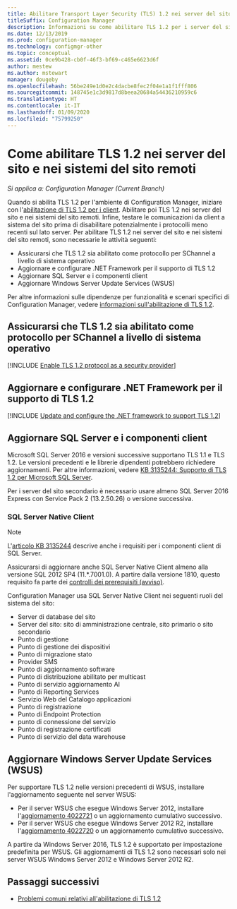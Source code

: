 ```yaml
---
title: Abilitare Transport Layer Security (TLS) 1.2 nei server del sito e nei sistemi del sito remoti
titleSuffix: Configuration Manager
description: Informazioni su come abilitare TLS 1.2 per i server del sito di Configuration Manager.
ms.date: 12/13/2019
ms.prod: configuration-manager
ms.technology: configmgr-other
ms.topic: conceptual
ms.assetid: 0ce9b428-cb0f-46f3-bf69-c465e6623d6f
author: mestew
ms.author: mstewart
manager: dougeby
ms.openlocfilehash: 56be249e1d0e2c4dacbe8fec2f04e1a1f1fff806
ms.sourcegitcommit: 148745e1c3d9817d8beea20684a54436210959c6
ms.translationtype: HT
ms.contentlocale: it-IT
ms.lasthandoff: 01/09/2020
ms.locfileid: "75799250"
---
```

# <a name="how-to-enable-tls-12-on-the-site-servers-and-remote-site-systems"></a>Come abilitare TLS 1.2 nei server del sito e nei sistemi del sito remoti

*Si applica a: Configuration Manager (Current Branch)*

Quando si abilita TLS 1.2 per l'ambiente di Configuration Manager, iniziare con l'[abilitazione di TLS 1.2 per i client](/sccm/core/plan-design/security/enable-tls-1-2-client). Abilitare poi TLS 1.2 nei server del sito e nei sistemi del sito remoti. Infine, testare le comunicazioni da client a sistema del sito prima di disabilitare potenzialmente i protocolli meno recenti sul lato server. Per abilitare TLS 1.2 nei server del sito e nei sistemi del sito remoti, sono necessarie le attività seguenti:

- Assicurarsi che TLS 1.2 sia abilitato come protocollo per SChannel a livello di sistema operativo
- Aggiornare e configurare .NET Framework per il supporto di TLS 1.2
- Aggiornare SQL Server e i componenti client
- Aggiornare Windows Server Update Services (WSUS)

Per altre informazioni sulle dipendenze per funzionalità e scenari specifici di Configuration Manager, vedere [informazioni sull'abilitazione di TLS 1.2](/sccm/core/plan-design/security/enable-tls-1-2). 

## <a name="bkmk_protocol"></a> Assicurarsi che TLS 1.2 sia abilitato come protocollo per SChannel a livello di sistema operativo

[!INCLUDE [Enable TLS 1.2 protocol as a security provider](includes/enable-tls-1-2-protocol-security-provider.md)]

## <a name="bkmk_net"></a> Aggiornare e configurare .NET Framework per il supporto di TLS 1.2

[!INCLUDE [Update and configure the .NET framework to support TLS 1.2](includes/update-net-framework-to-support-tls-1-2.md)]


## <a name="bkmk_sql"></a> Aggiornare SQL Server e i componenti client

Microsoft SQL Server 2016 e versioni successive supportano TLS 1.1 e TLS 1.2. Le versioni precedenti e le librerie dipendenti potrebbero richiedere aggiornamenti. Per altre informazioni, vedere [KB 3135244: Supporto di TLS 1.2 per Microsoft SQL Server](https://support.microsoft.com/help/3135244/tls-1-2-support-for-microsoft-sql-server).

Per i server del sito secondario è necessario usare almeno SQL Server 2016 Express con Service Pack 2 (13.2.50.26) o versione successiva.

### <a name="bkmk_sql-client"></a> SQL Server Native Client

> [!NOTE]
> L'[articolo KB 3135244](https://support.microsoft.com/help/3135244/tls-1-2-support-for-microsoft-sql-server) descrive anche i requisiti per i componenti client di SQL Server.

Assicurarsi di aggiornare anche SQL Server Native Client almeno alla versione SQL 2012 SP4 (11.*.7001.0). A partire dalla versione 1810, questo requisito fa parte dei [controlli dei prerequisiti (avviso)](/sccm/core/servers/deploy/install/list-of-prerequisite-checks#sql-server-native-client).

Configuration Manager usa SQL Server Native Client nei seguenti ruoli del sistema del sito:

- Server di database del sito
- Server del sito: sito di amministrazione centrale, sito primario o sito secondario
- Punto di gestione
- Punto di gestione dei dispositivi
- Punto di migrazione stato
- Provider SMS
- Punto di aggiornamento software
- Punto di distribuzione abilitato per multicast
- Punto di servizio aggiornamento AI
- Punto di Reporting Services
- Servizio Web del Catalogo applicazioni
- Punto di registrazione
- Punto di Endpoint Protection
- punto di connessione del servizio
- Punto di registrazione certificati
- Punto di servizio del data warehouse


## <a name="bkmk_wsus"></a> Aggiornare Windows Server Update Services (WSUS)

Per supportare TLS 1.2 nelle versioni precedenti di WSUS, installare l'aggiornamento seguente nel server WSUS:

- Per il server WSUS che esegue Windows Server 2012, installare l'[aggiornamento 4022721](https://support.microsoft.com/help/4022721) o un aggiornamento cumulativo successivo.
- Per il server WSUS che esegue Windows Server 2012 R2, installare l'[aggiornamento 4022720](https://support.microsoft.com/help/4022720) o un aggiornamento cumulativo successivo.

A partire da Windows Server 2016, TLS 1.2 è supportato per impostazione predefinita per WSUS.  Gli aggiornamenti di TLS 1.2 sono necessari solo nei server WSUS Windows Server 2012 e Windows Server 2012 R2.

## <a name="next-steps"></a>Passaggi successivi

- [Problemi comuni relativi all'abilitazione di TLS 1.2](/sccm/core/plan-design/security/enable-tls-1-2-troubleshoot)
